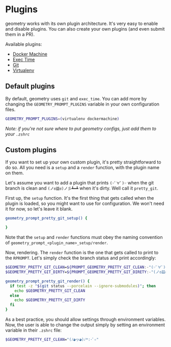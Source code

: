# Plugins

geometry works with its own plugin architecture. It's very easy to enable and
disable plugins. You can also create your own plugins (and even submit them in a
PR).

Available plugins:

* [Docker Machine](/docker_machine)
* [Exec Time](/exec_time)
* [Git](/git)
* [Virtualenv](virtualenv)

## Default plugins

By default, geometry uses `git` and `exec_time`. You can add more by changing
the `GEOMETRY_PROMPT_PLUGINS` variable in your own configuration files.


```sh
GEOMETRY_PROMPT_PLUGINS=(virtualenv dockermachine)
```

*Note: if you're not sure where to put geometry configs, just add them to your `.zshrc`*

## Custom plugins

If you want to set up your own custom plugin, it's pretty straightforward to do
so. All you need is a `setup` and a `render` function, with the plugin name on
them.

Let's assume you want to add a plugin that prints `(☞ﾟ∀ﾟ)☞` when the git branch
is clean and `(ノಠ益ಠ)ノ彡┻━┻` when it's dirty. Well call it `pretty_git`.

First up, the `setup` function. It's the first thing that gets called when the
plugin is loaded, so you might want to use for configuration. We won't need it
for now, so let's leave it blank.

```sh
geometry_prompt_pretty_git_setup() {

}

```

Note that the `setup` and `render` functions must obey the naming convention of
`geometry_prompt_<plugin_name>_setup/render`.

Now, rendering. The `render` function is the one that gets called to print to
the `RPROMPT`. Let's simply check the branch status and print accordingly:

```sh
$GEOMETRY_PRETTY_GIT_CLEAN=${PROMPT_GEOMETRY_PRETTY_GIT_CLEAN:-"(☞ﾟ∀ﾟ)☞"}
$GEOMETRY_PRETTY_GIT_DIRTY=${PROMPT_GEOMETRY_PRETTY_GIT_DIRETY:-"(ノಠ益ಠ)ノ彡┻━┻"}

geometry_prompt_pretty_git_render() {
  if test -z "$(git status --porcelain --ignore-submodules)"; then
    echo $GEOMETRY_PRETTY_GIT_CLEAN
  else
    echo $GEOMETRY_PRETTY_GIT_DIRTY
  fi
}
```

As a best practice, you should allow settings through environment variables.
Now, the user is able to change the output simply by setting an environment
variable in their `.zshrc` file:

```sh
$GEOMETRY_PRETTY_GIT_CLEAN="(ﾉ◕ヮ◕)ﾉ*:･ﾟ✧"
```
